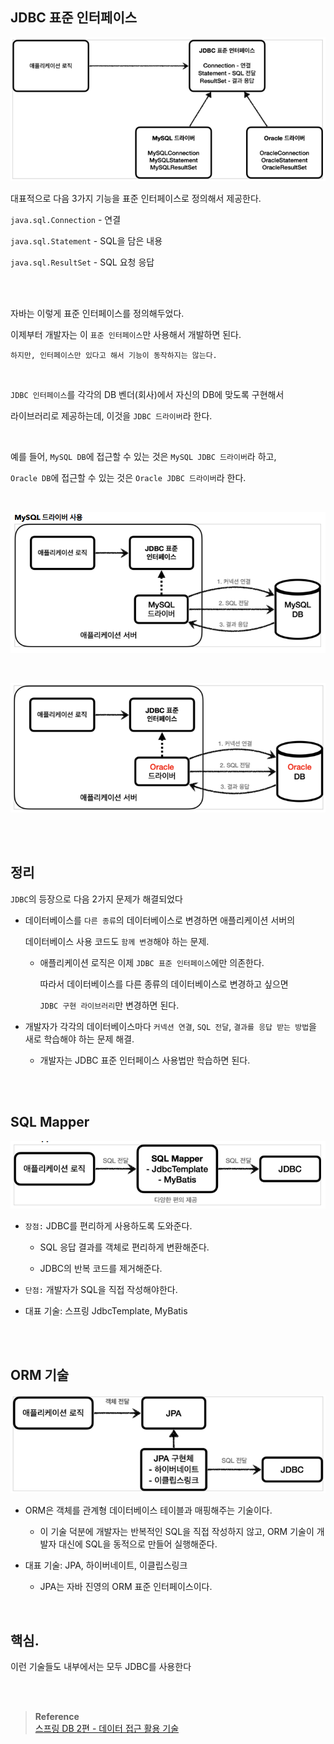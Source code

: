 ## JDBC 표준 인터페이스

![이미지](/programming/img/입문210.PNG)

대표적으로 다음 3가지 기능을 표준 인터페이스로 정의해서 제공한다.

`java.sql.Connection` - 연결

`java.sql.Statement` - SQL을 담은 내용

`java.sql.ResultSet` - SQL 요청 응답

<br/><br/>

자바는 이렇게 표준 인터페이스를 정의해두었다. 

이제부터 개발자는 이 `표준 인터페이스`만 사용해서 개발하면 된다.

```
하지만, 인터페이스만 있다고 해서 기능이 동작하지는 않는다. 
```


<br/>

`JDBC 인터페이스`를 각각의 DB 벤더(회사)에서 자신의 DB에 맞도록 구현해서 

라이브러리로 제공하는데, 이것을 `JDBC 드라이버`라 한다.

<br/>

예를 들어, `MySQL DB`에 접근할 수 있는 것은 `MySQL JDBC 드라이버`라 하고, 

`Oracle DB`에 접근할 수 있는 것은 `Oracle JDBC 드라이버`라 한다.


<br/>

![이미지](/programming/img/입문211.PNG)

<br/>

![이미지](/programming/img/입문212.PNG)

<br/><br/>

## 정리

`JDBC`의 등장으로 다음 2가지 문제가 해결되었다

- 데이터베이스를 `다른 종류`의 데이터베이스로 변경하면 애플리케이션 서버의
    
    데이터베이스 사용 코드도 `함께 변경`해야 하는 문제.
    
    - 애플리케이션 로직은 이제 `JDBC 표준 인터페이스`에만 의존한다.
        
        따라서 데이터베이스를 다른 종류의 데이터베이스로 변경하고 싶으면 
        
        `JDBC 구현 라이브러리`만 변경하면 된다.
        
- 개발자가 각각의 데이터베이스마다 `커넥션 연결`, `SQL 전달`, `결과를 응답 받는 방법`을 새로 학습해야 하는 문제 해결.
    
    - 개발자는 JDBC 표준 인터페이스 사용법만 학습하면 된다.

<br/><br/>

## SQL Mapper

![이미지](/programming/img/입문213.PNG)

- `장점:` JDBC를 편리하게 사용하도록 도와준다.

    - SQL 응답 결과를 객체로 편리하게 변환해준다.

    - JDBC의 반복 코드를 제거해준다.

- `단점:` 개발자가 SQL을 직접 작성해야한다.

- 대표 기술: 스프링 JdbcTemplate, MyBatis

<br/><br/>

## ORM 기술

![이미지](/programming/img/입문214.PNG)

- ORM은 객체를 관계형 데이터베이스 테이블과 매핑해주는 기술이다.

    - 이 기술 덕분에 개발자는 반복적인 SQL을 직접 작성하지 않고, ORM 기술이 개발자 대신에 SQL을 동적으로 만들어 실행해준다. 
        
- 대표 기술: JPA, 하이버네이트, 이클립스링크
    - JPA는 자바 진영의 ORM 표준 인터페이스이다.

<br/>

## 핵심.

이런 기술들도 내부에서는 모두 JDBC를 사용한다






<br/><br/>

>**Reference** <br/>[스프링 DB 2편 - 데이터 접근 활용 기술](https://www.inflearn.com/course/%EC%8A%A4%ED%94%84%EB%A7%81-db-2/dashboard)




